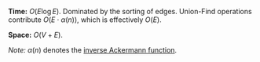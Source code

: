 **Time:** $O(E\log E)$. Dominated by the sorting of edges. Union-Find operations contribute $O(E\cdot\alpha(n))$, which is effectively $O(E)$.

**Space:** $O(V + E)$. 

*Note:* $\alpha(n)$ denotes the [inverse Ackermann function](https://en.wikipedia.org/wiki/Ackermann_function#Inverse).